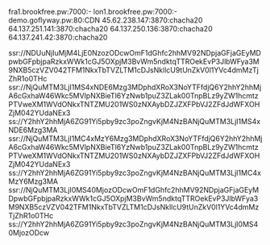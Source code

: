 fra1.brookfree.pw:7000:-
lon1.brookfree.pw:7000:-
demo.goflyway.pw:80:CDN
45.62.238.147:3870:chacha20
64.137.251.141:3870:chacha20
64.137.250.136:3870:chacha20
64.137.241.42:3870:chacha20
 
ssr://NDUuNjIuMjM4LjE0NzozODcwOmF1dGhfc2hhMV92NDpjaGFjaGEyMDpwbGFpbjpaRzkxWWk1cGJ5OXpjM3BvWm5ndktqTTROekEvP3JlbWFya3M9NXB5czVZV042TFM1NkxTbTVZLTM1cDJsNkllcU9tUnZkV0l1YVc4dmMzTjZhR1o0THc
ssr://NjQuMTM3LjI1MS4xNDE6Mzg3MDphdXRoX3NoYTFfdjQ6Y2hhY2hhMjA6cGxhaW46Wkc5MVlpNXBieTl6YzNwb1puZ3ZLak00TnpBLz9yZW1hcmtzPTVweXM1WVdONkxTNTZMU201WS0zNXAybDZJZXFPbVJ2ZFdJdWFXOHZjM042YUdaNEx3
ss://Y2hhY2hhMjA6ZG91Yi5pby9zc3poZngvKjM4NzBANjQuMTM3LjI1MS4xNDE6Mzg3MA
ssr://NjQuMTM3LjI1MC4xMzY6Mzg3MDphdXRoX3NoYTFfdjQ6Y2hhY2hhMjA6cGxhaW46Wkc5MVlpNXBieTl6YzNwb1puZ3ZLak00TnpBLz9yZW1hcmtzPTVweXM1WVdONkxTNTZMU201WS0zNXAybDZJZXFPbVJ2ZFdJdWFXOHZjM042YUdaNEx3
ss://Y2hhY2hhMjA6ZG91Yi5pby9zc3poZngvKjM4NzBANjQuMTM3LjI1MC4xMzY6Mzg3MA
ssr://NjQuMTM3LjI0MS40MjozODcwOmF1dGhfc2hhMV92NDpjaGFjaGEyMDpwbGFpbjpaRzkxWWk1cGJ5OXpjM3BvWm5ndktqTTROekEvP3JlbWFya3M9NXB5czVZV042TFM1NkxTbTVZLTM1cDJsNkllcU9tUnZkV0l1YVc4dmMzTjZhR1o0THc
ss://Y2hhY2hhMjA6ZG91Yi5pby9zc3poZngvKjM4NzBANjQuMTM3LjI0MS40MjozODcw
 
